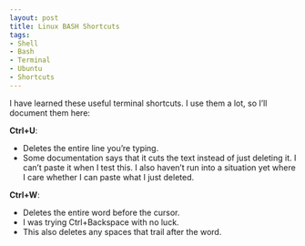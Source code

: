 ```yaml
---
layout: post
title: Linux BASH Shortcuts
tags:
- Shell
- Bash
- Terminal
- Ubuntu
- Shortcuts
---
```


I have learned these useful terminal shortcuts. I use them a lot, so I’ll document them here:

**Ctrl+U**:
- Deletes the entire line you’re typing.
- Some documentation says that it cuts the text instead of just deleting it. I can’t paste it when I test this. I also haven’t run into a situation yet where I care whether I can paste what I just deleted.

**Ctrl+W**:
- Deletes the entire word before the cursor.
- I was trying Ctrl+Backspace with no luck.
- This also deletes any spaces that trail after the word.
